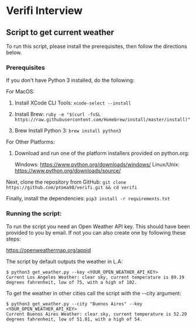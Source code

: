 # Verifi Interview

## Script to get current weather
To run this script, please install the prerequisites, then follow the directions below.

### Prerequisites

If you don't have Python 3 installed, do the following:

For MacOS:

1. Install XCode CLI Tools:
`xcode-select --install`

2. Install Brew:
`ruby -e "$(curl -fsSL https://raw.githubusercontent.com/Homebrew/install/master/install)"`

3. Brew Install Python 3:
`brew install python3`

For Other Platforms:
1. Download and run one of the platform installers provided on python.org:

    Windows: https://www.python.org/downloads/windows/
    Linux/Unix: https://www.python.org/downloads/source/

Next, clone the repository from GitHub:
`git clone https://github.com/ptoma98/verifi.git && cd verifi`

Finally, install the dependencies:
`pip3 install -r requirements.txt`

### Running the script:
To run the script you need an Open Weather API key. This should have been provided to
you by email. If not you can also create one by following these steps:

https://openweathermap.org/appid

The script by default outputs the weather in L.A:
```
$ python3 get_weather.py --key <YOUR_OPEN_WEATHER_API_KEY>
Current Los Angeles Weather: clear sky, current temperature is 89.19 degrees fahrenheit, low of 75, with a high of 102. 
```

To get the weather in other cities call the script with the --city argument:
```
$ python3 get_weather.py --city "Buenos Aires" --key <YOUR_OPEN_WEATHER_API_KEY>
Current Buenos Aires Weather: clear sky, current temperature is 52.29 degrees fahrenheit, low of 51.01, with a high of 54.
```

